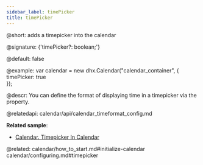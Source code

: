 ```yaml
---
sidebar_label: timePicker
title: timePicker
---          
```


@short: adds a timepicker into the calendar

@signature: {'timePicker?: boolean;'}

@default: false

@example: 
var calendar = new dhx.Calendar("calendar_container", {
    timePicker: true      
});



@descr: 
You can define the format of displaying time in a timepicker via the [](calendar/api/calendar_timeformat_config.md) property.


@relatedapi:
calendar/api/calendar_timeformat_config.md

**Related sample**:
- [Calendar. Timepicker In Calendar](https://snippet.dhtmlx.com/jkbfb202)

@related: calendar/how_to_start.md#initialize-calendar
calendar/configuring.md#timepicker